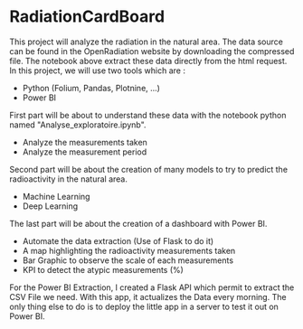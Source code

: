 # RadiationCardBoard

This project will analyze the radiation in the natural area.
The data source can be found in the OpenRadiation website by downloading the compressed file.
The notebook above extract these data directly from the html request.
In this project, we will use two tools which are :
- Python (Folium, Pandas, Plotnine, ...)
- Power BI

First part will be about to understand these data with the notebook python named "Analyse_exploratoire.ipynb".
- Analyze the measurements taken
- Analyze the measurement period

Second part will be about the creation of many models to try to predict the radioactivity in the natural area.
- Machine Learning 
- Deep Learning

The last part will be about the creation of a dashboard with Power BI.
- Automate the data extraction (Use of Flask to do it)
- A map highlighting the radioactivity measurements taken
- Bar Graphic to observe the scale of each measurements
- KPI to detect the atypic measurements (%)

For the Power BI Extraction, I created a Flask API which permit to extract the CSV File we need.
With this app, it actualizes the Data every morning.
The only thing else to do is to deploy the little app in a server to test it out on Power BI.